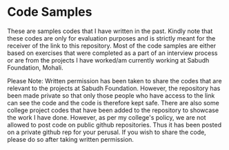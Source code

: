 # Code Samples
These are samples codes that I have written in the past. Kindly note that these codes are only for evaluation purposes and is strictly meant for the receiver of the link to this repository. Most of the code samples are either based on exercises that were completed as a part of an interview process or are from the projects I have worked/am currently working at Sabudh Foundation, Mohali.

Please Note: Written permission has been taken to share the codes that are relevant to the projects at Sabudh Foundation. However, the repository has been made private so that only those people who have access to the link can see the code and the code is therefore kept safe. There are also some college project codes that have been added to the repository to showcase the work I have done. However, as per my college's policy, we are not allowed to post code on public github repositories. Thus it has been posted on a private github rep for your perusal. If you wish to share the code, please do so after taking written permission. 

